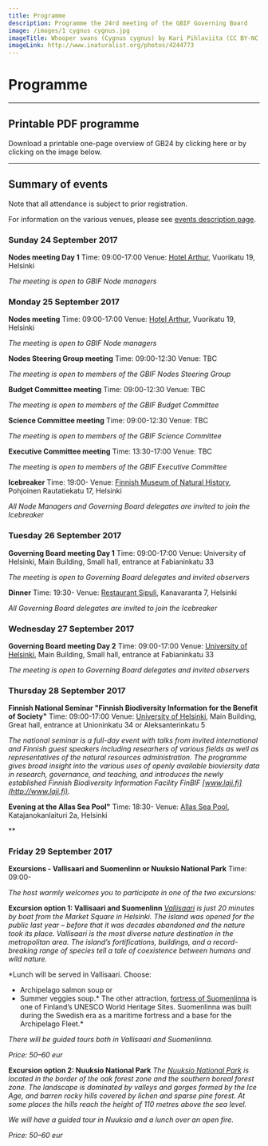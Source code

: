 ```yaml
---
title: Programme
description: Programme the 24rd meeting of the GBIF Governing Board 
image: /images/1 cygnus cygnus.jpg
imageTitle: Whooper swans (Cygnus cygnus) by Kari Pihlaviita (CC BY-NC 4.0)
imageLink: http://www.inaturalist.org/photos/4244773
---
```


# Programme

<!-- toc -->
<!-- tocstop -->

-----------------------

## Printable PDF programme
Download a printable one-page overview of GB24 by clicking here or by clicking on the image below.

-----------------------

## Summary of events

Note that all attendance is subject to prior registration.  

For information on the various venues, please see [events description page](/travel-accommodation/#venue).

### Sunday 24 September 2017

**Nodes meeting Day 1**
Time: 09:00-17:00
Venue: [Hotel Arthur](http://www.hotelarthur.fi/en/), Vuorikatu 19, Helsinki

*The meeting is open to GBIF Node managers*


### Monday 25 September 2017

**Nodes meeting**
Time: 09:00-17:00
Venue: [Hotel Arthur](http://www.hotelarthur.fi/en/), Vuorikatu 19, Helsinki

*The meeting is open to GBIF Node managers*

**Nodes Steering Group meeting**
Time: 09:00-12:30
Venue: TBC

*The meeting is open to members of the GBIF Nodes Steering Group*

**Budget Committee meeting**
Time: 09:00-12:30
Venue: TBC

*The meeting is open to members of the GBIF Budget Committee*

**Science Committee meeting**
Time: 09:00-12:30
Venue: TBC

*The meeting is open to members of the GBIF Science Committee*

**Executive Committee meeting**
Time: 13:30-17:00
Venue: TBC

*The meeting is open to members of the GBIF Executive Committee*

**Icebreaker**
Time: 19:00-
Venue: [Finnish Museum of Natural History](https://www.luomus.fi/en), Pohjoinen Rautatiekatu 17, Helsinki

*All Node Managers and Governing Board delegates are invited to join the Icebreaker*


### Tuesday 26 September 2017

**Governing Board meeting Day 1**
Time: 09:00-17:00
Venue: University of Helsinki, Main Building, Small hall, entrance at Fabianinkatu 33

*The meeting is open to Governing Board delegates and invited observers*

**Dinner**
Time: 19:30-
Venue: [Restaurant Sipuli](http://www.ravintolasipuli.fi/en), Kanavaranta 7, Helsinki

*All Governing Board delegates are invited to join the Icebreaker*

### Wednesday 27 September 2017

**Governing Board meeting Day 2**
Time: 09:00-17:00
Venue: [University of Helsinki](https://www.helsinki.fi/en), Main Building, Small hall, entrance at Fabianinkatu 33

*The meeting is open to Governing Board delegates and invited observers*

### Thursday 28 September 2017

**Finnish National Seminar "Finnish Biodiversity Information for the Benefit of Society"**
Time: 09:00-17:00
Venue: [University of Helsinki](https://www.helsinki.fi/en), Main Building, Great hall, entrance at Unioninkatu 34 or Aleksanterinkatu 5

*The national seminar is a full-day event with talks from invited international and Finnish guest speakers including researhers of various fields as well as representatives of the natural resources administration. The programme gives broad insight into the various uses of openly available bioviersity data in research, governance, and teaching, and introduces the newly established Finnish Biodiversity Information Facility FinBIF [www.laji.fi](http://www.laji.fi).*

**Evening at the Allas Sea Pool"**
Time: 18:30-
Venue: [Allas Sea Pool](http://www.allasseapool.fi/eng.html), Katajanokanlaituri 2a, Helsinki

**


### Friday 29 September 2017

**Excursions - Vallisaari and Suomenlinn or Nuuksio National Park**
Time: 09:00-

*The host warmly welcomes you to participate in one of the two excursions:*

**Excursion option 1: Vallisaari and Suomenlinn**
*[Vallisaari](http://www.nationalparks.fi/vallisaari) is just 20 minutes by boat from the Market Square in Helsinki. The island was opened for the public last year – before that it was decades abandoned and the nature took its place. Vallisaari is the most diverse nature destination in the metropolitan area. The island’s fortifications, buildings, and a record-breaking range of species tell a tale of coexistence between humans and wild nature.*

*Lunch will be served in Vallisaari.
Choose: 
-	Archipelago salmon soup or 
-	Summer veggies soup.*
The other attraction, [fortress of Suomenlinna](http://www.suomenlinna.fi/en/) is one of Finland’s UNESCO World Heritage Sites. Suomenlinna was built during the Swedish era as a maritime fortress and a base for the Archipelago Fleet.* 

*There will be guided tours both in Vallisaari and Suomenlinna.*

*Price: 50–60 eur* 

**Excursion option 2: Nuuksio National Park**
*The [Nuuksio National Park](http://www.nationalparks.fi/nuuksionp) is located in the border of the oak forest zone and the southern boreal forest zone. The landscape is dominated by valleys and gorges formed by the Ice Age, and barren rocky hills covered by lichen and sparse pine forest. At some places the hills reach the height of 110 metres above the sea level.*

*We will have a guided tour in Nuuksio and a lunch over an open fire.*

*Price: 50–60 eur*
